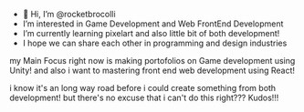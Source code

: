 - 👋 Hi, I’m @rocketbrocolli
-  I’m interested in Game Development and Web FrontEnd Development
-  I’m currently learning pixelart and also little bit of both development!
-  I hope we can share each other in programming and design industries


my Main Focus right now is making portofolios on Game development using Unity!
and also i want to mastering front end web development using React!

i know it's an long way road before i could create something from both development!
but there's no excuse that i can't do this right??? 
Kudos!!!
